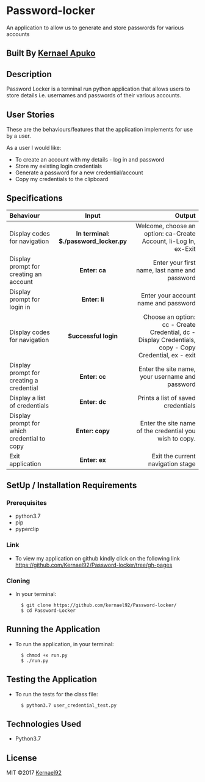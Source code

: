 # Password-locker
An application to allow us to generate and store passwords for various accounts

## Built By [Kernael Apuko](https://github.com/kernael92/)

## Description
Password Locker is a terminal run python application that allows users to store details i.e. usernames and passwords of their various accounts.

## User Stories
These are the behaviours/features that the application implements for use by a user.

As a user I would like:
* To create an account with my details - log in and password
* Store my existing login credentials
* Generate a password for a new credential/account
* Copy my credentials to the clipboard

## Specifications
| Behaviour | Input | Output |
| :---------------- | :---------------: | ------------------: |
| Display codes for navigation | **In terminal: $./password_locker.py** | Welcome, choose an option: ca-Create Account, li-Log In, ex-Exit |
| Display prompt for creating an account | **Enter: ca** | Enter your first name, last name and password |
| Display prompt for login in | **Enter: li** | Enter your account name and password |
| Display codes for navigation | **Successful login** | Choose an option: cc - Create Credential, dc - Display Credentials, copy - Copy Credential, ex - exit |
| Display prompt for creating a credential | **Enter: cc** | Enter the site name, your username and password |
| Display a list of credentials | **Enter: dc** | Prints a list of saved credentials |
| Display prompt for which credential to copy | **Enter: copy** | Enter the site name of the credential you wish to copy. |
| Exit application | **Enter: ex** | Exit the current navigation stage |

## SetUp / Installation Requirements
### Prerequisites
* python3.7
* pip
* pyperclip

### Link
* To view my application on github kindly click on the following link https://github.com/Kernael92/Password-locker/tree/gh-pages
### Cloning
* In your terminal:
        
        $ git clone https://github.com/kernael92/Password-locker/
        $ cd Password-Locker

## Running the Application
* To run the application, in your terminal:

        $ chmod +x run.py
        $ ./run.py
        
## Testing the Application
* To run the tests for the class file:

        $ python3.7 user_credential_test.py
        
## Technologies Used
* Python3.7

## License
MIT &copy;2017 [Kernael92](https://github.com/kernael92/)


